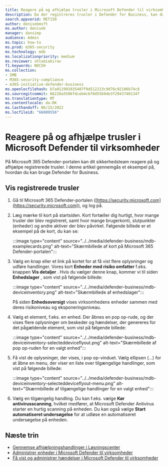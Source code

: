 ```yaml
---
title: Reagere på og afhjælpe trusler i Microsoft Defender til virksomheder
description: Da der registreres trusler i Defender for Business, kan du reagere på disse trusler. Se, hvordan du bruger enhedsoversigtsvisningen.
search.appverid: MET150
author: denisebmsft
ms.author: deniseb
manager: dansimp
audience: Admin
ms.topic: how-to
ms.prod: m365-security
ms.technology: mdb
ms.localizationpriority: medium
ms.reviewer: shlomiakirav
f1.keywords: NOCSH
ms.collection:
- SMB
- M365-security-compliance
- m365-initiative-defender-business
ms.openlocfilehash: b7a911991935407f9d512213c9d76c92106b74c8
ms.sourcegitcommit: 66228a5506fdceb4cbf0d55b9de3f2943740134f
ms.translationtype: MT
ms.contentlocale: da-DK
ms.lasthandoff: 06/15/2022
ms.locfileid: "66089556"
---
```

# <a name="respond-to-and-mitigate-threats-in-microsoft-defender-for-business"></a>Reagere på og afhjælpe trusler i Microsoft Defender til virksomheder

På Microsoft 365 Defender-portalen kan dit sikkerhedsteam reagere på og afhjælpe registrerede trusler. I denne artikel gennemgås et eksempel på, hvordan du kan bruge Defender for Business.


## <a name="view-detected-threats"></a>Vis registrerede trusler

1. Gå til Microsoft 365 Defender-portalen ([https://security.microsoft.com](https://security.microsoft.com)), og log på.

2. Læg mærke til kort på startsiden. Kort fortæller dig hurtigt, hvor mange trusler der blev registreret, samt hvor mange brugerkonti, slutpunkter (enheder) og andre aktiver der blev påvirket. Følgende billede er et eksempel på de kort, du kan se:

   :::image type="content" source="../../media/defender-business/mdb-examplecards.png" alt-text="Skærmbillede af kort på Microsoft 365 Defender-portalen":::

3. Vælg en knap eller et link på kortet for at få vist flere oplysninger og udføre handlinger. Vores kort **Enheder med risiko omfatter** f.eks. knappen **Vis detaljer** . Hvis du vælger denne knap, kommer vi til siden **Enhedslager** , som vist på følgende billede:

   :::image type="content" source="../../media/defender-business/mdb-deviceinventory.png" alt-text="Skærmbillede af enhedslager":::

   På siden **Enhedsoversigt** vises virksomhedens enheder sammen med deres risikoniveau og eksponeringsniveau.

4. Vælg et element, f.eks. en enhed. Der åbnes en pop op-rude, og der vises flere oplysninger om beskeder og hændelser, der genereres for det pågældende element, som vist på følgende billede:  

   :::image type="content" source="../../media/defender-business/mdb-deviceinventory-selecteddeviceflyout.png" alt-text="Skærmbillede af pop op-ruden for en valgt enhed":::

5. Få vist de oplysninger, der vises, i pop op-vinduet. Vælg ellipsen (...) for at åbne en menu, der viser en liste over tilgængelige handlinger, som vist på følgende billede: 

   :::image type="content" source="../../media/defender-business/mdb-deviceinventory-selecteddeviceflyout-menu.png" alt-text="Skærmbillede af tilgængelige handlinger for en valgt enhed":::

6. Vælg en tilgængelig handling. Du kan f.eks. vælge **Kør antivirusscanning**, hvilket medfører, at Microsoft Defender Antivirus starter en hurtig scanning på enheden. Du kan også vælge **Start automatiseret undersøgelse** for at udløse en automatiseret undersøgelse på enheden.

## <a name="next-steps"></a>Næste trin

- [Gennemse afhjælpningshandlinger i Løsningscenter](mdb-review-remediation-actions.md)
- [Administrer enheder i Microsoft Defender til virksomheder](mdb-manage-devices.md)
- [Få vist og administrer hændelser i Microsoft Defender til virksomheder](mdb-view-manage-incidents.md)
